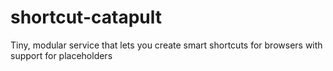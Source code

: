 # shortcut-catapult
Tiny, modular service that lets you create smart shortcuts for browsers with support for placeholders
